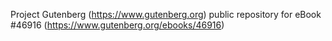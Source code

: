 Project Gutenberg (https://www.gutenberg.org) public repository for eBook #46916 (https://www.gutenberg.org/ebooks/46916)
